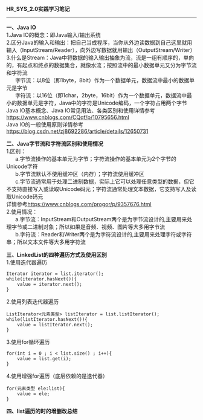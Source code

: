 **HR_SYS_2.0实践学习笔记**  


----------


**一、Java IO**  
1.Java IO的概念：即Java输入/输出系统  
2.区分Java的输入和输出：把自己当成程序，当你从外边读数据到自己这里就用输入（InputStream/Reader），向外边写数据就用输出（OutputStream/Writer）  
3.什么是Stream：Java中将数据的输入输出抽象为流，流是一组有顺序的，单向的，有起点和终点的数据集合，就像水流；按照流中的最小数据单元又分为字节流和字符流  
&nbsp;&nbsp;&nbsp;&nbsp;&nbsp;&nbsp;字节流：以8位（即1byte，8bit）作为一个数据单元，数据流中最小的数据单元是字节  
&nbsp;&nbsp;&nbsp;&nbsp;&nbsp;&nbsp;字符流：以16位（即1char，2byte，16bit）作为一个数据单元，数据流中最小的数据单元是字符，Java中的字符是Unicode编码，一个字符占用两个字节
Java IO基本概念、Java IO常见用法、各类区别和使用详情参考<https://www.cnblogs.com/CQqf/p/10795656.html>  
Java IO的一般使用原则详情参考<https://blog.csdn.net/zj8692286/article/details/12650731>  
  
**二、Java字节流和字符流区别和使用情况**  
1.区别：  
&nbsp;&nbsp;&nbsp;&nbsp;&nbsp;&nbsp;a.字节流操作的基本单元为字节；字符流操作的基本单元为2个字节的Unicode字符  
&nbsp;&nbsp;&nbsp;&nbsp;&nbsp;&nbsp;b.字节流默认不使用缓冲区（内存）；字符流使用缓冲区  
&nbsp;&nbsp;&nbsp;&nbsp;&nbsp;&nbsp;c.字节流通常用于处理二进制数据，实际上它可以处理任意类型的数据，但它不支持直接写入或读取Unicode码元；字符流通常处理文本数据，它支持写入及读取Unicode码元  
详情参考<https://www.cnblogs.com/progor/p/9357676.html>  
2.使用情况：  
&nbsp;&nbsp;&nbsp;&nbsp;&nbsp;&nbsp;a.字节流：InputStream和OutputStream两个是为字节流设计的,主要用来处理字节或二进制对象；所以如果是音频、视频、图片等大多用字节流  
&nbsp;&nbsp;&nbsp;&nbsp;&nbsp;&nbsp;b.字符流：Reader和Writer两个是为字符流设计的,主要用来处理字符或字符串；所以文本文件等大多用字符流  
  
**三、LinkedList的四种遍历方式及使用区别**  
1.使用迭代器遍历 
  
    Iterator iterator = list.iterator();  
    while(iterator.hasNext()){  
        value = iterator.next();  
    }  
      
2.使用列表迭代器遍历  
  
    ListIterator<元素类型> listIterator = list.listIterator();  
    while(listIterator.hasNext()){  
        value = listIterator.next();  
    }  
      
3.使用for循环遍历  
  
    for(int i = 0 ; i < list.size() ; i++){  
        value = list.get(i);  
    }  
      
4.使用增强for遍历（底层依赖的是迭代器） 
  
    for(元素类型 ele:list){  
        value = ele;  
    }  
    
**四、list遍历的时的增删改总结**  
